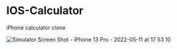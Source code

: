 # IOS-Calculator
iPhone calculator clone

![Simulator Screen Shot - iPhone 13 Pro - 2022-05-11 at 17 53 10](https://user-images.githubusercontent.com/102920202/167881440-59c12854-9b44-4b2b-bf37-5d2693e18a34.png)
